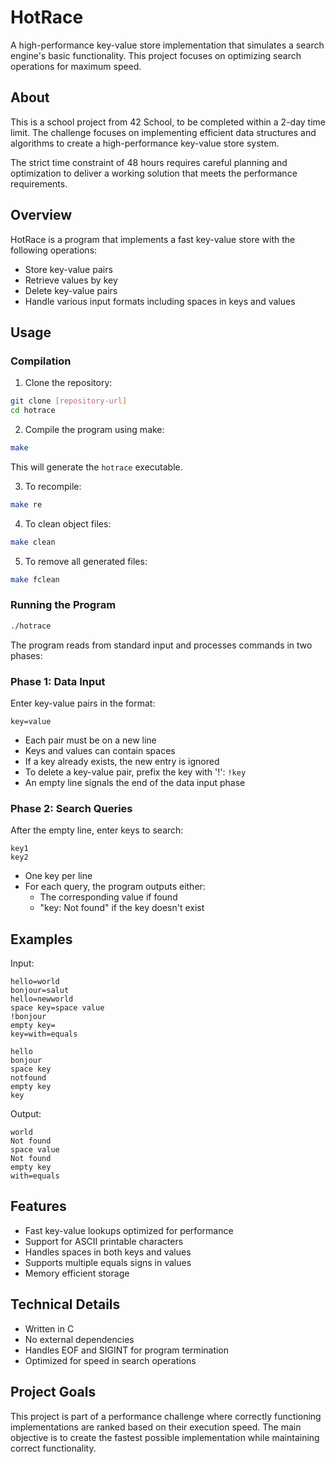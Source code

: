 # HotRace

A high-performance key-value store implementation that simulates a search engine's basic functionality. This project focuses on optimizing search operations for maximum speed.

## About

This is a school project from 42 School, to be completed within a 2-day time limit. The challenge focuses on implementing efficient data structures and algorithms to create a high-performance key-value store system.

The strict time constraint of 48 hours requires careful planning and optimization to deliver a working solution that meets the performance requirements.


## Overview

HotRace is a program that implements a fast key-value store with the following operations:
- Store key-value pairs
- Retrieve values by key
- Delete key-value pairs
- Handle various input formats including spaces in keys and values

## Usage

### Compilation

1. Clone the repository:
```bash
git clone [repository-url]
cd hotrace
```

2. Compile the program using make:
```bash
make
```

This will generate the `hotrace` executable.

3. To recompile:
```bash
make re
```

4. To clean object files:
```bash
make clean
```

5. To remove all generated files:
```bash
make fclean
```

### Running the Program

```bash
./hotrace
```

The program reads from standard input and processes commands in two phases:

### Phase 1: Data Input
Enter key-value pairs in the format:
```
key=value
```
- Each pair must be on a new line
- Keys and values can contain spaces
- If a key already exists, the new entry is ignored
- To delete a key-value pair, prefix the key with '!': `!key`
- An empty line signals the end of the data input phase

### Phase 2: Search Queries
After the empty line, enter keys to search:
```
key1
key2
```
- One key per line
- For each query, the program outputs either:
  - The corresponding value if found
  - "key: Not found" if the key doesn't exist

## Examples

Input:
```
hello=world
bonjour=salut
hello=newworld
space key=space value
!bonjour
empty key=
key=with=equals

hello
bonjour
space key
notfound
empty key
key
```

Output:
```
world
Not found
space value
Not found
empty key
with=equals
```

## Features

- Fast key-value lookups optimized for performance
- Support for ASCII printable characters
- Handles spaces in both keys and values
- Supports multiple equals signs in values
- Memory efficient storage

## Technical Details

- Written in C
- No external dependencies
- Handles EOF and SIGINT for program termination
- Optimized for speed in search operations

## Project Goals

This project is part of a performance challenge where correctly functioning implementations are ranked based on their execution speed. The main objective is to create the fastest possible implementation while maintaining correct functionality.
